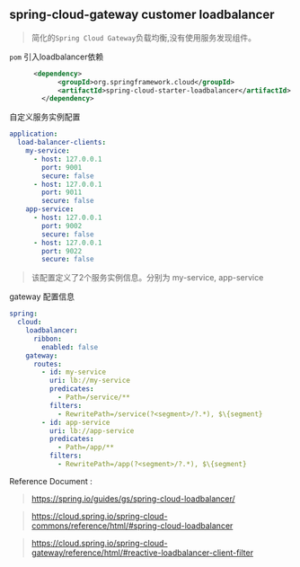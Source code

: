 ## spring-cloud-gateway customer loadbalancer
> 简化的`Spring Cloud Gateway`负载均衡,没有使用服务发现组件。

`pom` 引入loadbalancer依赖
```xml
      <dependency>
            <groupId>org.springframework.cloud</groupId>
            <artifactId>spring-cloud-starter-loadbalancer</artifactId>
        </dependency>
```
自定义服务实例配置
```yml
application:
  load-balancer-clients:
    my-service:
      - host: 127.0.0.1
        port: 9001
        secure: false
      - host: 127.0.0.1
        port: 9011
        secure: false
    app-service:
      - host: 127.0.0.1
        port: 9002
        secure: false
      - host: 127.0.0.1
        port: 9022
        secure: false
```
> 该配置定义了2个服务实例信息。分别为 my-service, app-service 

gateway 配置信息

```yml
spring:
  cloud:
    loadbalancer:
      ribbon:
        enabled: false
    gateway:
      routes:
        - id: my-service
          uri: lb://my-service
          predicates:
            - Path=/service/**
          filters:
            - RewritePath=/service(?<segment>/?.*), $\{segment}
        - id: app-service
          uri: lb://app-service
          predicates:
            - Path=/app/**
          filters:
            - RewritePath=/app(?<segment>/?.*), $\{segment}
```


Reference Document :
> https://spring.io/guides/gs/spring-cloud-loadbalancer/

> https://cloud.spring.io/spring-cloud-commons/reference/html/#spring-cloud-loadbalancer

> https://cloud.spring.io/spring-cloud-gateway/reference/html/#reactive-loadbalancer-client-filter